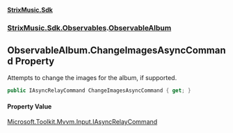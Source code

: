 #### [StrixMusic.Sdk](./index.md 'index')
### [StrixMusic.Sdk.Observables](./StrixMusic-Sdk-Observables.md 'StrixMusic.Sdk.Observables').[ObservableAlbum](./StrixMusic-Sdk-Observables-ObservableAlbum.md 'StrixMusic.Sdk.Observables.ObservableAlbum')
## ObservableAlbum.ChangeImagesAsyncCommand Property
Attempts to change the images for the album, if supported.  
```csharp
public IAsyncRelayCommand ChangeImagesAsyncCommand { get; }
```
#### Property Value
[Microsoft.Toolkit.Mvvm.Input.IAsyncRelayCommand](https://docs.microsoft.com/en-us/dotnet/api/Microsoft.Toolkit.Mvvm.Input.IAsyncRelayCommand 'Microsoft.Toolkit.Mvvm.Input.IAsyncRelayCommand')  

